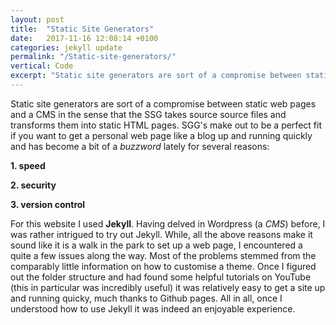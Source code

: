 ```yaml
---
layout: post
title:  "Static Site Generators"
date:   2017-11-16 12:08:14 +0100
categories: jekyll update
permalink: "/Static-site-generators/"
vertical: Code
excerpt: "Static site generators are sort of a compromise between static web pages and a CMS in the sense that the SSG takes source source files and transforms them into static HTML pages. "
---
```


Static site generators are sort of a compromise between static web pages and a CMS in the sense that the SSG takes source source files and transforms them into static HTML pages. SGG's make out to be a perfect fit if you want to get a personal web page like a blog up and running quickly and has become a bit of a _buzzword_ lately for several reasons: 

**1. speed**

**2. security**

**3. version control**

For this website I used **Jekyll**. Having delved in Wordpress (a _CMS_) before, I was rather intrigued to try out Jekyll. While, all the above reasons make it sound like it is a walk in the park to set up a web page, I encountered a quite a few issues along the way. Most of the problems stemmed from the comparably little information on how to customise a theme. Once I figured out the folder structure and had found some helpful tutorials on YouTube (this in particular was incredibly useful) it was relatively easy to get a site up and running quicky, much thanks to Github pages. All in all, once I understood how to use Jekyll it was indeed an enjoyable experience. 

